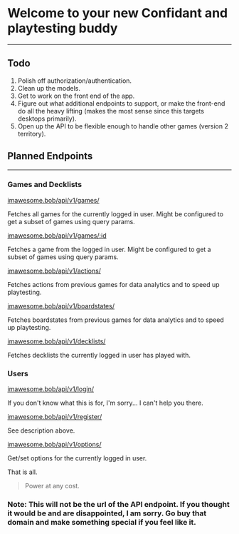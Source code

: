 # Welcome to your new Confidant and playtesting buddy 
---

## Todo
1. Polish off authorization/authentication.
2. Clean up the models.
3. Get to work on the front end of the app.
4. Figure out what additional endpoints to support, or make the front-end do all the heavy lifting (makes the most sense since this targets desktops primarily).
6. Open up the API to be flexible enough to handle other games (version 2 territory).

## Planned Endpoints
------


### Games and Decklists

[imawesome.bob/api/v1/games/](#disclaimer) 

Fetches all games for the currently logged in user.  Might be configured to get a subset of games using query params.

[imawesome.bob/api/v1/games/:id](#disclaimer) 

Fetches a game from the logged in user.  Might be configured to get a subset of games using query params.


[imawesome.bob/api/v1/actions/](#disclaimer) 

Fetches actions from previous games for data analytics and to speed up playtesting.


[imawesome.bob/api/v1/boardstates/](#disclaimer) 

Fetches boardstates from previous games for data analytics and to speed up playtesting.

[imawesome.bob/api/v1/decklists/](#disclaimer) 

Fetches decklists the currently logged in user has played with.


### Users

[imawesome.bob/api/v1/login/](#disclaimer) 

If you don't know what this is for, I'm sorry... I can't help you there.


[imawesome.bob/api/v1/register/](#disclaimer) 

See description above.

[imawesome.bob/api/v1/options/](#disclaimer) 

Get/set options for the currently logged in user.

That is all.
> Power at any cost.  


### <a name="disclaimer"></a>Note: This will not be the url of the API endpoint.  If you thought it would be and are disappointed, I am sorry.  Go buy that domain and make something special if you feel like it.
